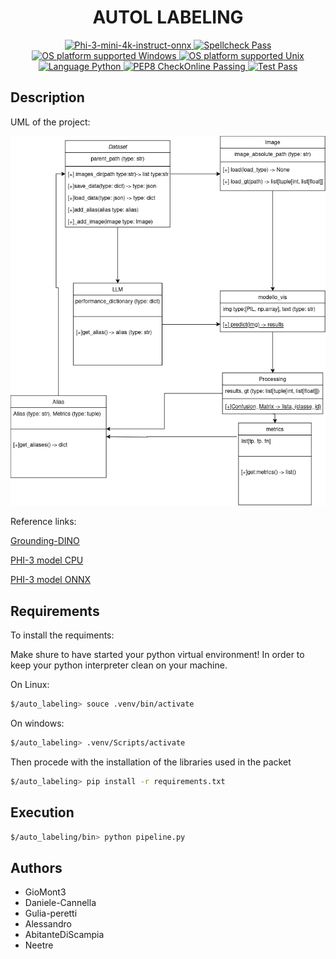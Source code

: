 <div align="center">
  <h1>AUTOL LABELING</h1>

  <a href="https://img.shields.io/badge/LLM-phi3%20mini%204k%20onnx-lightblue?style=for-the-badge&logo=phi3">
    <img src="https://img.shields.io/badge/LLM-phi3%20mini%204k%20onnx-lightblue?style=for-the-badge&logo=phi3" alt="Phi-3-mini-4k-instruct-onnx">
  </a>

  <a href="https://img.shields.io/badge/Spellcheck-Pass-green?style=flat">
    <img src="https://img.shields.io/badge/Spellcheck-Pass-green?style=flat" alt="Spellcheck Pass">
  </a>

  <a href="https://img.shields.io/badge/OS%20platform%20supported-Windows-green?style=flat">
    <img src="https://img.shields.io/badge/OS%20platform%20supported-Windows-green?style=flat" alt="OS platform supported Windows">
  </a>

  <a href="https://img.shields.io/badge/OS%20platform%20supported-Unix-green?style=flat">
    <img src="https://img.shields.io/badge/OS%20platform%20supported-Unix-green?style=flat" alt="OS platform supported Unix">
  </a>

  <a href="https://img.shields.io/badge/Language-Python-yellowgreen?style=flat">
    <img src="https://img.shields.io/badge/Language-Python-yellowgreen?style=flat" alt="Language Python">
  </a>

  <a href="https://img.shields.io/badge/PEP8%20CheckOnline-Passing-green">
    <img src="https://img.shields.io/badge/PEP8%20CheckOnline-Passing-green" alt="PEP8 CheckOnline Passing">
  </a>

  <a href="https://img.shields.io/badge/Test-Pass-green">
    <img src="https://img.shields.io/badge/Test-Pass-green" alt="Test Pass">
  </a>
</div>

## Description

UML of the project:

![Image](data/img_readme/SchemaLogicoPipeline.drawio.png)

Reference links:

[Grounding-DINO]()

[PHI-3 model CPU](https://github.com/microsoft/onnxruntime-genai/blob/main/examples/python/phi-3-tutorial.md#run-on-cpu)

[PHI-3 model ONNX](https://huggingface.co/microsoft/Phi-3-mini-4k-instruct-onnx/tree/main/cpu_and_mobile)

## Requirements

To install the requiments:

Make shure to have started your python virtual environment!
In order to keep your python interpreter clean on your machine.

On Linux:

```bash
$/auto_labeling> souce .venv/bin/activate
```

On windows:

```bash
$/auto_labeling> .venv/Scripts/activate
```

Then procede with the installation of the libraries used in the packet

```bash
$/auto_labeling> pip install -r requirements.txt
```

## Execution

```bash
$/auto_labeling/bin> python pipeline.py
```

## Authors

- GioMont3
- Daniele-Cannella
- Gulia-peretti
- Alessandro
- AbitanteDiScampia
- Neetre
